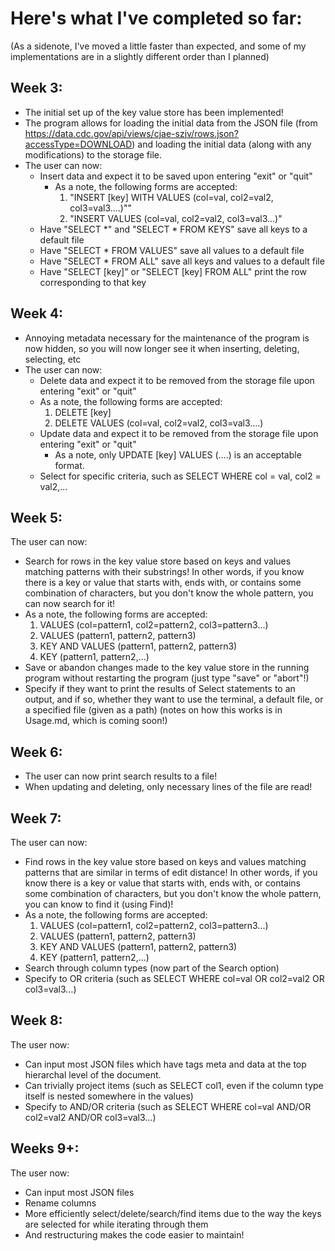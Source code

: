 # Here's what I've completed so far:
(As a sidenote, I've moved a little faster than expected, and some of my implementations are in a slightly different order than I planned)

##	Week 3:
- The initial set up of the key value store has been implemented!
- The program allows for loading the initial data from the JSON
file (from https://data.cdc.gov/api/views/cjae-szjv/rows.json?accessType=DOWNLOAD) and loading the initial data (along with any modifications) to the storage file.
- The user can now:
	- Insert data and expect it to be saved upon entering "exit" or "quit"
		- As a note, the following forms are accepted: 
			1. "INSERT [key] WITH VALUES (col=val, col2=val2, col3=val3….)""
			2. "INSERT VALUES (col=val, col2=val2, col3=val3…)"
	- Have "SELECT \*" and "SELECT \* FROM KEYS" save all keys to a default file
	- Have "SELECT \* FROM VALUES" save all values to a default file
	- Have "SELECT \* FROM ALL" save all keys and values to a default file
	- Have "SELECT [key]" or "SELECT [key] FROM ALL" print the row corresponding to that key



## Week 4:
- Annoying metadata necessary for the maintenance of the program is now hidden, so you will now longer see it when inserting, deleting, selecting, etc
- The user can now:
	- Delete data and expect it to be removed from the storage file upon entering "exit" or "quit"
	- As a note, the following forms are accepted: 
		1. DELETE [key]
		2. DELETE VALUES (col=val, col2=val2, col3=val3….)
	- Update data and expect it to be removed from the storage file upon entering "exit" or "quit"
		- As a note, only UPDATE [key] VALUES (….) is an acceptable format.
	- Select for specific criteria, such as SELECT WHERE col = val, col2 = val2,...


##   Week 5:
The user can now:
- Search for rows in the key value store based on keys and values matching patterns with their substrings! In other words, if you know there is a key or value that starts with, ends with, or contains some combination of characters, but you don't know the whole pattern, you can now search for it!
- As a note, the following forms are accepted:
	1. VALUES (col=pattern1, col2=pattern2, col3=pattern3...)
	2. VALUES (pattern1, pattern2, pattern3)
	3. KEY AND VALUES (pattern1, pattern2, pattern3)
	4. KEY (pattern1, pattern2,...)
- Save or abandon changes made to the key value store in the running program without restarting the program (just type "save" or "abort"!)
- Specify if they want to print the results of Select statements to an output, and if so, whether they want to use the terminal, a default file, or a specified file (given as a path) (notes on how this works is in Usage.md, which is coming soon!)

##   Week 6:
- The user can now print search results to a file!
- When updating and deleting, only necessary lines of the file are read!

## Week 7:
The user can now:
- Find rows in the key value store based on keys and values matching patterns that are similar in terms of edit distance! In other words, if you know there is a key or value that starts with, ends with, or contains some combination of characters, but you don't know the whole pattern, you can know to find it (using Find)!
- As a note, the following forms are accepted:
	1. VALUES (col=pattern1, col2=pattern2, col3=pattern3...)
	2. VALUES (pattern1, pattern2, pattern3)
	3. KEY AND VALUES (pattern1, pattern2, pattern3)
	4. KEY (pattern1, pattern2,...)
- Search through column types (now part of the Search option)
- Specify to OR criteria (such as SELECT WHERE col=val OR col2=val2 OR col3=val3…)

## Week 8:
The user now:
- Can input most JSON files which have tags meta and data at the top hierarchal level of the document.
- Can trivially project items (such as SELECT col1, even if the column type itself is nested somewhere in the values)
- Specify to AND/OR criteria (such as SELECT WHERE col=val AND/OR col2=val2 AND/OR col3=val3…)


## Weeks 9+:
The user now:
- Can input most JSON files
- Rename columns
- More efficiently select/delete/search/find items due to the way the keys are selected for while iterating through them
- And restructuring makes the code easier to maintain!